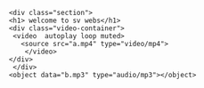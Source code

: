 
<!doctype html>
<html>
<head>
<meta charset="utf-8">
<title>WELCOME TO SVwebs</title>
<style>
	.section{
		position: relative;
		width:100%;
		height:100vh;
		display:flex;
		align-items: center;
		justify-content: center;
		overflow: hidden;
	}
	.section h1{
		text-align: center;
		font-size: 2rem;
		font-family: "Algerian";
		background: #FFFFFF;
		padding:10px;
		margin:5px;
		z-index: 1;
		opacity:0.5;
	}
	.video-container{
		position:absolute;
		top:0;
		left:0;
		width:100%;
	}
	</style>
</head> 
<body>
    
     <div class="section">
     <h1> welcome to sv webs</h1>
     <div class="video-container">
      <video  autoplay loop muted>
      	<source src="a.mp4" type="video/mp4"> 	
		 </video>
     </div>
      </div>  
     <object data="b.mp3" type="audio/mp3"></object>
</body>
</html>
